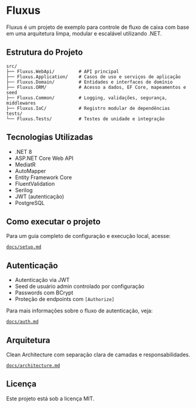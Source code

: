 # Fluxus

Fluxus é um projeto de exemplo para controle de fluxo de caixa com base em uma arquitetura limpa, modular e escalável utilizando .NET.

## Estrutura do Projeto

```
src/
├── Fluxus.WebApi/         # API principal
├── Fluxus.Application/    # Casos de uso e serviços de aplicação
├── Fluxus.Domain/         # Entidades e interfaces de domínio
├── Fluxus.ORM/            # Acesso a dados, EF Core, mapeamentos e seed
├── Fluxus.Common/         # Logging, validações, segurança, middlewares
├── Fluxus.IoC/            # Registro modular de dependências
tests/
└── Fluxus.Tests/          # Testes de unidade e integração
```

## Tecnologias Utilizadas

- .NET 8
- ASP.NET Core Web API
- MediatR
- AutoMapper
- Entity Framework Core
- FluentValidation
- Serilog
- JWT (autenticação)
- PostgreSQL

## Como executar o projeto

Para um guia completo de configuração e execução local, acesse:

[`docs/setup.md`](docs/setup.md)

## Autenticação

- Autenticação via JWT
- Seed de usuário admin controlado por configuração
- Passwords com BCrypt
- Proteção de endpoints com `[Authorize]`

Para mais informações sobre o fluxo de autenticação, veja:

[`docs/auth.md`](docs/auth.md)

## Arquitetura

Clean Architecture com separação clara de camadas e responsabilidades.

[`docs/architecture.md`](docs/architecture.md)

## Licença

Este projeto está sob a licença MIT.
